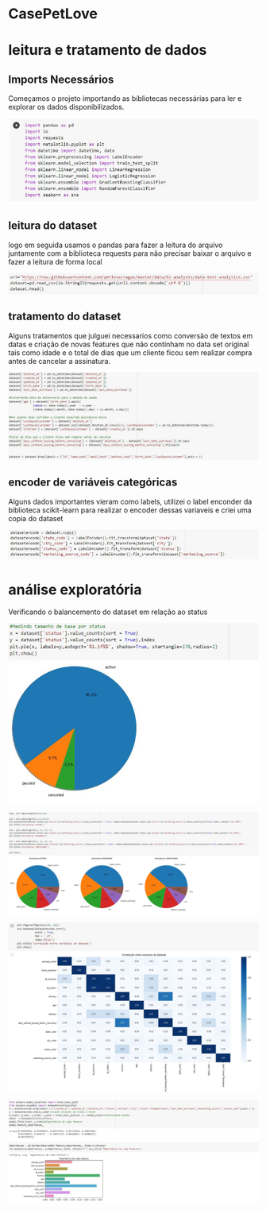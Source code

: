 # CasePetLove

# leitura e tratamento de dados

## Imports Necessários
Começamos o projeto importando as bibliotecas necessárias para ler e explorar os dados disponibilizados.

![Imports](./prints/1.JPG)

## leitura do dataset
logo em seguida usamos o pandas para fazer a leitura do arquivo juntamente com a biblioteca requests para não precisar baixar o arquivo e fazer a leitura de forma local

![Imports](./prints/2.JPG)

## tratamento do dataset
Alguns tratamentos que julguei necessarios como conversão de textos em datas e criação de novas features que não continham no data set original tais como idade e o total de dias que um cliente ficou sem realizar compra antes de cancelar a assinatura.

![Imports](./prints/3.JPG)

## encoder de variáveis categóricas
Alguns dados importantes vieram como labels, utilizei o label enconder da biblioteca scikit-learn para realizar o encoder dessas variaveis e criei uma copia do dataset

![Imports](./prints/4.JPG)


# análise exploratória
Verificando o balancemento do dataset em relação ao status

![Imports](./prints/5.JPG)


![Imports](./prints/6.JPG)

![Imports](./prints/7.JPG)

![Imports](./prints/8.JPG)


